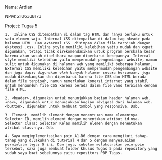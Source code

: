 Nama: Ardian

NPM: 2106338173

Project: Tugas 5

    1.  Inline CSS ditempatkan di dalam tag HTML dan hanya berlaku untuk satu elemen saja. Internal CSS ditempatkan di dalam tag <head> pada halaman HTML. Dan external CSS  disimpan dalam file terpisah dengan ekstensi .css. Inline style memiliki kelebihan yaitu mudah dan cepat digunakan, tetapi tidak direkomendasikan untuk program berskala besar karena akan susah dipelihara maupun diperbarui kedepannya. Internal style memiliki kelebihan yaitu mempermudah pengembangan website, namun sulit untuk digunakan di halaman web yang memiliki beberapa halaman. External CSS memiliki kelebihan yaitu mempermudah pengembangan website dan juga dapat digunakan oleh banyak halaman secara bersamaan, juga mudah dikembangkan dan diperbarui karena file CSS dan HTML berada dalam file terpisah, namun memerlukan koneksi internet yang stabil untuk mengunduh file CSS karena berada dalam file yang terpisah dengan file HTML.

    2. <header>, digunakan untuk menunjukkan bagian header halaman web. <nav>, digunakan untuk menunjukkan bagian navigasi dari halaman web. <button>, digunakan untuk membuat tombol yang responsive. Dsb.

    3. Element, memilih element dengan menentukan nama elementnya. Selector ID, memilih element dengan menentukan atribut id-nya. Selector Class: Selector Kelas memilih elemen dengan menentukan atribut class-nya. Dsb.

    4. Saya megimplementasikan poin A1-B6 dengan cara mengikuti tahap-tahap yang dilakukan di tutorial 4 dan 5 dengan menyesuaikan permintaan tugas 5 ini. Dan juga, sebelum melaksanakan poin-poin tersebut, saya juga membuat folder khusus Tugas 5 pada repository yang sudah saya buat sebelumnya yaitu repository PBP_Tugas.